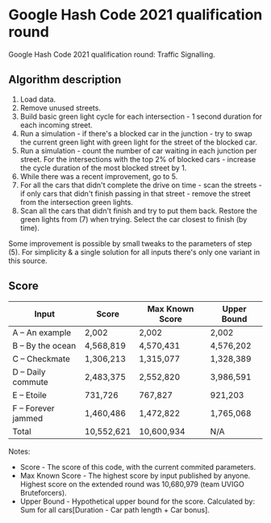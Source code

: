 # Google Hash Code 2021 qualification round

Google Hash Code 2021 qualification round: Traffic Signalling. 

## Algorithm description
1. Load data.
2. Remove unused streets.
3. Build basic green light cycle for each intersection - 1 second duration for each incoming street.
4. Run a simulation - if there's a blocked car in the junction - try to swap the current green light with green light for the street of the blocked car.
5. Run a simulation - count the number of car waiting in each junction per street. For the intersections with the top 2% of blocked cars - increase the cycle duration of the most blocked street by 1.
6. While there was a recent improvement, go to 5.
7. For all the cars that didn't complete the drive on time - scan the streets - if only cars that didn't finish passing in that street - remove the street from the intersection green lights.
8. Scan all the cars that didn't finish and try to put them back. Restore the green lights from (7) when trying. Select the car closest to finish (by time).

Some improvement is possible by small tweaks to the parameters of step (5). For simplicity & a single solution for all inputs there's only one variant in this source.

## Score

| Input | Score | Max Known Score | Upper Bound |
| --- | --- | --- | --- |
| A – An example | 2,002 | 2,002 | 2,002 |
| B – By the ocean | 4,568,819 | 4,570,431 | 4,576,202 |
| C – Checkmate | 1,306,213 | 1,315,077 | 1,328,389 |
| D – Daily commute | 2,483,375 | 2,552,820 | 3,986,591 |
| E – Etoile | 731,726 | 767,827 | 921,203 |
| F – Forever jammed | 1,460,486 |  1,472,822 | 1,765,068 |
| Total | 10,552,621 | 10,600,934 | N/A |

Notes:
* Score - The score of this code, with the current commited parameters.
* Max Known Score - The highest score by input published by anyone. Highest score on the extended round was 10,680,979 (team UVIGO Bruteforcers).
* Upper Bound - Hypothetical upper bound for the score. Calculated by: Sum for all cars[Duration - Car path length + Car bonus]. 
